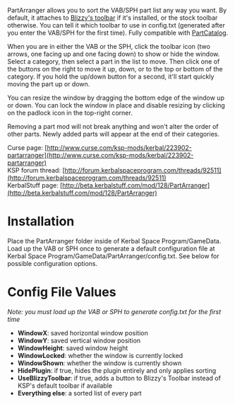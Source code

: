 PartArranger allows you to sort the VAB/SPH part list any way you want. By default, it attaches to [Blizzy's toolbar](http://forum.kerbalspaceprogram.com/threads/60863) if it's installed, or the stock toolbar otherwise. You can tell it which toolbar to use in config.txt (generated after you enter the VAB/SPH for the first time). Fully compatible with [PartCatalog](http://forum.kerbalspaceprogram.com/threads/35018).

When you are in either the VAB or the SPH, click the toolbar icon (two arrows, one facing up and one facing down) to show or hide the window. Select a category, then select a part in the list to move. Then click one of the buttons on the right to move it up, down, or to the top or bottom of the category. If you hold the up/down button for a second, it'll start quickly moving the part up or down.

You can resize the window by dragging the bottom edge of the window up or down. You can lock the window in place and disable resizing by clicking on the padlock icon in the top-right corner.

Removing a part mod will not break anything and won't alter the order of other parts. Newly added parts will appear at the end of their categories.

Curse page: [http://www.curse.com/ksp-mods/kerbal/223902-partarranger](http://www.curse.com/ksp-mods/kerbal/223902-partarranger)  
KSP forum thread: [http://forum.kerbalspaceprogram.com/threads/92511](http://forum.kerbalspaceprogram.com/threads/92511)  
KerbalStuff page: [http://beta.kerbalstuff.com/mod/128/PartArranger](http://beta.kerbalstuff.com/mod/128/PartArranger)  

Installation
============
Place the PartArranger folder inside of Kerbal Space Program/GameData. Load up the VAB or SPH once to generate a default configuration file at Kerbal Space Program/GameData/PartArranger/config.txt. See below for possible configuration options.

Config File Values
==================

*Note: you must load up the VAB or SPH to generate config.txt for the first time*

* **WindowX**: saved horizontal window position
* **WindowY**: saved vertical window position
* **WindowHeight**: saved window height
* **WindowLocked**: whether the window is currently locked
* **WindowShown**: whether the window is currently shown
* **HidePlugin**: if true, hides the plugin entirely and only applies sorting
* **UseBlizzyToolbar**: if true, adds a button to Blizzy's Toolbar instead of KSP's default toolbar if available
* **Everything else**: a sorted list of every part
